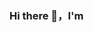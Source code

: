 ### Hi there 👋，I'm 

<!--
**Amnesia18/Amnesia18** is a ✨ _special_ ✨ repository because its `README.md` (this file) appears on your GitHub profile.
- 🔭 我是一名智能科学与技术大三在校生
- 🌱 目前正在学习机器学习和深度学习，自然语言处理等
- 📫 How to reach me: 2316291617@qq.com
![](https://github-readme-stats.vercel.app/api?username=Amnesia18e&show_icons=true&theme=transparent)


